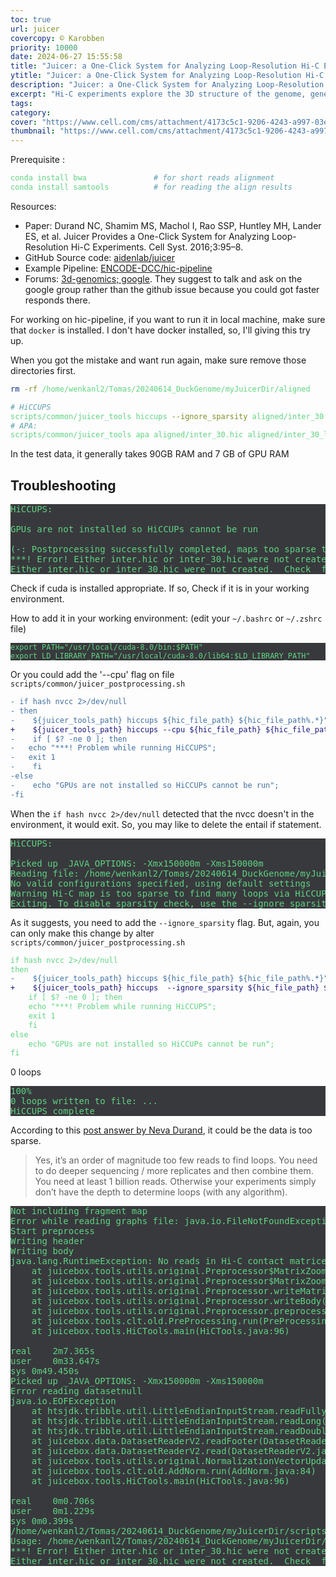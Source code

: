 ```yaml
---
toc: true
url: juicer
covercopy: © Karobben
priority: 10000
date: 2024-06-27 15:55:58
title: "Juicer: a One-Click System for Analyzing Loop-Resolution Hi-C Experiments"
ytitle: "Juicer: a One-Click System for Analyzing Loop-Resolution Hi-C Experiments"
description: "Juicer: a One-Click System for Analyzing Loop-Resolution Hi-C Experiments"
excerpt: "Hi-C experiments explore the 3D structure of the genome, generating terabases of data to create high-resolution contact maps. Here, we introduce Juicer, an open-source tool for analyzing terabase-scale Hi-C datasets. Juicer allows users without a computational background to transform raw sequence data into normalized contact maps with one click. Juicer produces a hic file containing compressed contact matrices at many resolutions, facilitating visualization and analysis at multiple scales. Structural features, such as loops and domains, are automatically annotated."
tags:
category:
cover: "https://www.cell.com/cms/attachment/4173c5c1-9206-4243-a997-03ecf630da5d/gr1.jpg"
thumbnail: "https://www.cell.com/cms/attachment/4173c5c1-9206-4243-a997-03ecf630da5d/gr1.jpg"
---
```


Prerequisite :

```bash
conda install bwa               # for short reads alignment
conda install samtools          # for reading the align results 

```

Resources:
- Paper: Durand NC, Shamim MS, Machol I, Rao SSP, Huntley MH, Lander ES, et al. Juicer Provides a One-Click System for Analyzing Loop-Resolution Hi-C Experiments. Cell Syst. 2016;3:95–8.
- GitHub Source code: [aidenlab/juicer](https://github.com/aidenlab/juicer)
- Example Pipeline: [ENCODE-DCC/hic-pipeline](https://github.com/ENCODE-DCC/hic-pipeline)
- Forums: [3d-genomics; google](https://groups.google.com/g/3d-genomics). They suggest to talk and ask on the google group rather than the github issue because you could got faster responds there.


For working on hic-pipeline, if you want to run it in local machine, make sure that `docker` is installed. I don't have docker installed, so, I'll giving this try up.


When you got the mistake and want run again, make sure remove those directories first.

```bash
rm -rf /home/wenkanl2/Tomas/20240614_DuckGenome/myJuicerDir/aligned

```



```bash
# HiCCUPS
scripts/common/juicer_tools hiccups --ignore_sparsity aligned/inter_30.hic aligned/inter_30_loops
# APA: 
scripts/common/juicer_tools apa aligned/inter_30.hic aligned/inter_30_loops apa_results
```


In the test data, it generally takes 90GB RAM and 7 GB of GPU RAM

## Troubleshooting

<pre>
HiCCUPS:

GPUs are not installed so HiCCUPs cannot be run

(-: Postprocessing successfully completed, maps too sparse to annotate or GPUs unavailable (-:
***! Error! Either inter.hic or inter_30.hic were not created
Either inter.hic or inter_30.hic were not created.  Check  for results
</pre>

Check if cuda is installed appropriate. If so, Check if it is in your working environment.

How to add it in your working environment: (edit your `~/.bashrc` or `~/.zshrc` file)

```~/.bashrc
export PATH="/usr/local/cuda-8.0/bin:$PATH"
export LD_LIBRARY_PATH="/usr/local/cuda-8.0/lib64:$LD_LIBRARY_PATH"
```

Or you could add the '--cpu' flag on file `scripts/common/juicer_postprocessing.sh`

```diff
- if hash nvcc 2>/dev/null
- then
-    ${juicer_tools_path} hiccups ${hic_file_path} ${hic_file_path%.*}"_loops"
+    ${juicer_tools_path} hiccups --cpu ${hic_file_path} ${hic_file_path%.*}"_loops"
-    if [ $? -ne 0 ]; then
-	echo "***! Problem while running HiCCUPS";
-	exit 1
-    fi
-else
-    echo "GPUs are not installed so HiCCUPs cannot be run";
-fi
```

When the `if hash nvcc 2>/dev/null` detected that the nvcc doesn't in the environment, it would exit. So, you may like to delete the entail if statement. 


<pre>
HiCCUPS:

Picked up _JAVA_OPTIONS: -Xmx150000m -Xms150000m
Reading file: /home/wenkanl2/Tomas/20240614_DuckGenome/myJuicerDir/aligned/inter_30.hic
No valid configurations specified, using default settings
Warning Hi-C map is too sparse to find many loops via HiCCUPS.
Exiting. To disable sparsity check, use the --ignore_sparsity flag.
</pre>

As it suggests, you need to add the `--ignore_sparsity` flag. But, again, you can only make this change by alter `scripts/common/juicer_postprocessing.sh` 

```diff
if hash nvcc 2>/dev/null
then
-    ${juicer_tools_path} hiccups ${hic_file_path} ${hic_file_path%.*}"_loops"
+    ${juicer_tools_path} hiccups  --ignore_sparsity ${hic_file_path} ${hic_file_path%.*}"_loops"
    if [ $? -ne 0 ]; then
	echo "***! Problem while running HiCCUPS";
	exit 1
    fi
else
    echo "GPUs are not installed so HiCCUPs cannot be run";
fi
```



0 loops

<pre>
100% 
0 loops written to file: ...
HiCCUPS complete
</pre>

According to this [post answer by Neva Durand](https://groups.google.com/g/3d-genomics/c/9f5UUhuS8O4/m/RTE1YVTKAgAJ), it could be the data is too sparse. 
> Yes, it’s an order of magnitude too few reads to find loops. You need to do deeper sequencing  / more replicates and then combine them. You need at least 1 billion reads. Otherwise your experiments simply don’t have the depth to determine loops (with any algorithm). 




<pre>
Not including fragment map
Error while reading graphs file: java.io.FileNotFoundException: /home/wenkanl2/Tomas/20240614_DuckGenome/myJuicerDir/aligned/inter_30_hists.m (No such file or directory)
Start preprocess
Writing header
Writing body
java.lang.RuntimeException: No reads in Hi-C contact matrices. This could be because the MAPQ filter is set too high (-q) or because all reads map to the same fragment.
	at juicebox.tools.utils.original.Preprocessor$MatrixZoomDataPP.mergeAndWriteBlocks(Preprocessor.java:1650)
	at juicebox.tools.utils.original.Preprocessor$MatrixZoomDataPP.access$000(Preprocessor.java:1419)
	at juicebox.tools.utils.original.Preprocessor.writeMatrix(Preprocessor.java:832)
	at juicebox.tools.utils.original.Preprocessor.writeBody(Preprocessor.java:582)
	at juicebox.tools.utils.original.Preprocessor.preprocess(Preprocessor.java:346)
	at juicebox.tools.clt.old.PreProcessing.run(PreProcessing.java:116)
	at juicebox.tools.HiCTools.main(HiCTools.java:96)

real	2m7.365s
user	0m33.647s
sys	0m49.450s
Picked up _JAVA_OPTIONS: -Xmx150000m -Xms150000m
Error reading datasetnull
java.io.EOFException
	at htsjdk.tribble.util.LittleEndianInputStream.readFully(LittleEndianInputStream.java:138)
	at htsjdk.tribble.util.LittleEndianInputStream.readLong(LittleEndianInputStream.java:80)
	at htsjdk.tribble.util.LittleEndianInputStream.readDouble(LittleEndianInputStream.java:100)
	at juicebox.data.DatasetReaderV2.readFooter(DatasetReaderV2.java:470)
	at juicebox.data.DatasetReaderV2.read(DatasetReaderV2.java:235)
	at juicebox.tools.utils.original.NormalizationVectorUpdater.updateHicFile(NormalizationVectorUpdater.java:78)
	at juicebox.tools.clt.old.AddNorm.run(AddNorm.java:84)
	at juicebox.tools.HiCTools.main(HiCTools.java:96)

real	0m0.706s
user	0m1.229s
sys	0m0.399s
/home/wenkanl2/Tomas/20240614_DuckGenome/myJuicerDir/scripts/common/juicer_postprocessing.sh: option requires an argument -- g
Usage: /home/wenkanl2/Tomas/20240614_DuckGenome/myJuicerDir/scripts/common/juicer_postprocessing.sh [-h] -j <juicer_tools_file_path> -i <hic_file_path> -m <bed_file_dir> -g <genome ID>
***! Error! Either inter.hic or inter_30.hic were not created
Either inter.hic or inter_30.hic were not created.  Check  for results
</pre>


<style>
pre {
  background-color:#38393d;
  color: #5fd381;
}
</style>
